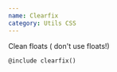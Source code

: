 ```yaml
---
name: Clearfix
category: Utils CSS
---
```


Clean floats ( don't use floats!)

```
@include clearfix()
```
